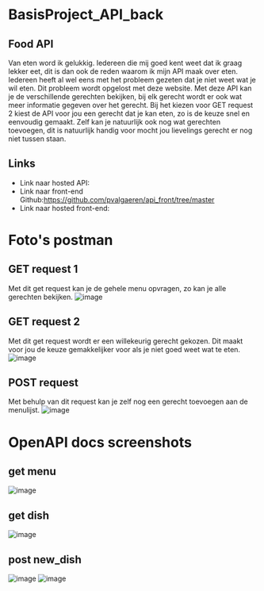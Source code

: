 # BasisProject_API_back

## Food API
Van eten word ik gelukkig. Iedereen die mij goed kent weet dat ik graag lekker eet, dit is dan ook de reden waarom ik mijn API maak over eten. 
Iedereen heeft al wel eens met het probleem gezeten dat je niet weet wat je wil eten. Dit probleem wordt opgelost met deze website. 
Met deze API kan je de verschillende gerechten bekijken, bij elk gerecht wordt er ook wat meer informatie gegeven over het gerecht. 
Bij het kiezen voor GET request 2 kiest de API voor jou een gerecht dat je kan eten, zo is de keuze snel en eenvoudig gemaakt.
Zelf kan je natuurlijk ook nog wat gerechten toevoegen, dit is natuurlijk handig voor mocht jou lievelings gerecht er nog niet tussen staan. 

## Links
- Link naar hosted API:
- Link naar front-end Github:https://github.com/pvalgaeren/api_front/tree/master 
- Link naar hosted front-end:

# Foto's postman
## GET request 1
Met dit get request kan je de gehele menu opvragen, zo kan je alle gerechten bekijken. 
![image](https://user-images.githubusercontent.com/91118410/202758692-e9f1f1b9-7126-4c46-a271-ea09752e5093.png)

## GET request 2
Met dit get request wordt er een willekeurig gerecht gekozen. Dit maakt voor jou de keuze gemakkelijker voor als je niet goed weet wat te eten. 
![image](https://user-images.githubusercontent.com/91118410/202758776-456412d1-177c-483a-9a84-a3e73de6b179.png)


## POST request 
Met behulp van dit request kan je zelf nog een gerecht toevoegen aan de menulijst. 
![image](https://user-images.githubusercontent.com/91118410/202758980-f5bd9a2e-d7aa-493b-8dd3-3587e4bdd436.png)


# OpenAPI docs screenshots
## get menu
![image](https://user-images.githubusercontent.com/91118410/202904211-73af87ac-afbb-4bcc-89d6-de87e5a55d62.png)

## get dish
![image](https://user-images.githubusercontent.com/91118410/202904242-b159268a-96d1-4ff8-93d0-a36250e00970.png)

## post new_dish
![image](https://user-images.githubusercontent.com/91118410/202906353-b5b9c528-4696-4786-a764-cbe5729d29d9.png)
![image](https://user-images.githubusercontent.com/91118410/202906404-f7094c03-b5e0-4567-9a6d-01b238800de4.png)

